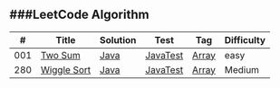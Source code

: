 ###LeetCode Algorithm
----------------

| # | Title |Solution|Test|Tag|Difficulty|
|---|-------|--------|----|----|----------|
|001|[Two Sum](https://leetcode.com/problems/two-sum/)|[Java](./src/main/java/leetcode/twoSum.java)|[JavaTest](./src/test/java/leetcode/twoSumTest.java)|[Array](https://leetcode.com/tag/array/)|easy|
|280|[Wiggle Sort](https://leetcode.com/problems/wiggle-sort/)|[Java](./src/main/java/leetcode/wiggleSort.java)|[JavaTest](./src/test/java/leetcode/wiggleSortTest.java)|[Array](https://leetcode.com/tag/array/)|Medium|
